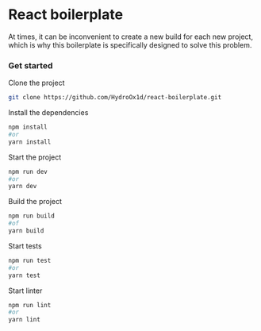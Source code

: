 # React boilerplate

At times, it can be inconvenient to create a new build for each new project, which is why this boilerplate is specifically designed to solve this problem.

### Get started

Clone the project

```bash
git clone https://github.com/HydroOx1d/react-boilerplate.git
```

Install the dependencies

```bash
npm install
#or
yarn install
```
Start the project

```bash
npm run dev
#or
yarn dev
```

Build the project

```bash
npm run build
#of
yarn build
```

Start tests

```bash
npm run test
#or
yarn test
```

Start linter

```bash
npm run lint
#or
yarn lint
```